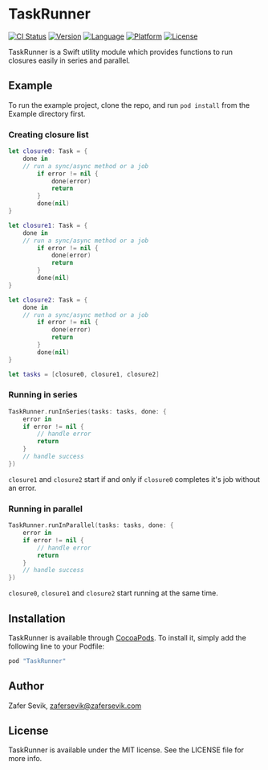# TaskRunner
[![CI Status](http://img.shields.io/travis/zafersevik/TaskRunner.svg?branch=master&style=flat)](https://travis-ci.org/zafersevik/TaskRunner)
[![Version](https://img.shields.io/cocoapods/v/TaskRunner.svg?style=flat)](http://cocoapods.org/pods/TaskRunner)
[![Language](https://img.shields.io/badge/swift-3.0-brightgreen.svg)](http://cocoapods.org/pods/TaskRunner)
[![Platform](https://img.shields.io/cocoapods/p/TaskRunner.svg?style=flat)](http://cocoapods.org/pods/TaskRunner)
[![License](https://img.shields.io/cocoapods/l/TaskRunner.svg?style=flat)](http://cocoapods.org/pods/TaskRunner)

TaskRunner is a Swift utility module which provides functions to run closures easily in series and parallel.

## Example

To run the example project, clone the repo, and run `pod install` from the Example directory first.

### Creating closure list
```Swift
let closure0: Task = {
    done in
    // run a sync/async method or a job
        if error != nil {
            done(error)
            return
        }
        done(nil)
}

let closure1: Task = {
    done in
    // run a sync/async method or a job
        if error != nil {
            done(error)
            return
        }
        done(nil)
}

let closure2: Task = {
    done in
    // run a sync/async method or a job
        if error != nil {
            done(error)
            return
        }
        done(nil)
}

let tasks = [closure0, closure1, closure2]
```

### Running in series
```Swift
TaskRunner.runInSeries(tasks: tasks, done: {
    error in
    if error != nil {
        // handle error
        return
    }
    // handle success
})
```
`closure1` and `closure2` start if and only if `closure0` completes it's job without an error.

### Running in parallel
```Swift
TaskRunner.runInParallel(tasks: tasks, done: {
    error in
    if error != nil {
        // handle error
        return
    }
    // handle success
})
```
`closure0`, `closure1` and `closure2` start running at the same time.

## Installation

TaskRunner is available through [CocoaPods](http://cocoapods.org). To install
it, simply add the following line to your Podfile:

```ruby
pod "TaskRunner"
```

## Author

Zafer Sevik, zafersevik@zafersevik.com

## License

TaskRunner is available under the MIT license. See the LICENSE file for more info.
